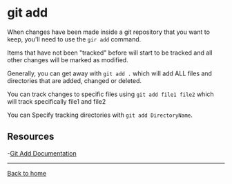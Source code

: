 # git add

When changes have been made inside a git repository that you want to keep, you'll need to use the `gir add` command.

Items that have not been "tracked" before will start to be tracked and all other changes will be marked as modified.

Generally, you can get away with `git add .` which will add ALL files and directories that are added, changed or deleted.

You can track changes to specific files using `git add file1 file2` which will track specifically file1 and file2

You can Specify tracking directories with `git add DirectoryName`.

## Resources

-[Git Add Documentation](http:git-scm/docs/git-add)

---

[Back to home](../README.md)